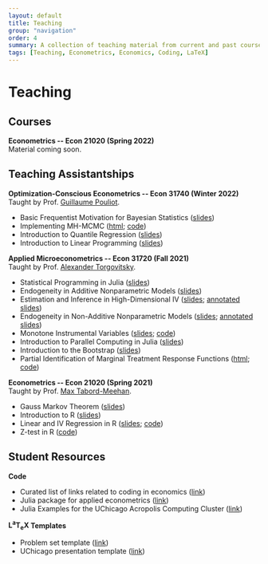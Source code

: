 ```yaml
---
layout: default
title: Teaching
group: "navigation"
order: 4
summary: A collection of teaching material from current and past courses.
tags: [Teaching, Econometrics, Economics, Coding, LaTeX]
---
```


# Teaching

## Courses

**Econometrics -- Econ 21020 (Spring 2022)**  
Material coming soon.

## Teaching Assistantships

**Optimization-Conscious Econometrics -- Econ 31740 (Winter 2022)**   
Taught by Prof. [Guillaume Pouliot](https://sites.google.com/site/guillaumeallairepouliot/). 
- Basic Frequentist Motivation for Bayesian Statistics ([slides](assets/teaching/Winter2022-Econ-31740/Econ_31740_discussion_1.pdf))
- Implementing MH-MCMC ([html](/assets/teaching/Winter2022-Econ-31740/Econ_31740_discussion_2.html); [code](/assets/teaching/Winter2022-Econ-31740/Econ_31740_discussion_2.ipynb))
- Introduction to Quantile Regression ([slides](assets/teaching/Winter2022-Econ-31740/Econ_31740_discussion_3.pdf))
- Introduction to Linear Programming ([slides](assets/teaching/Winter2022-Econ-31740/Econ_31740_discussion_4.pdf))

**Applied Microeconometrics -- Econ 31720 (Fall 2021)**  
Taught by Prof. [Alexander Torgovitsky](https://a-torgovitsky.github.io/).
- Statistical Programming in Julia ([slides](/assets/teaching/Fall2021-Econ-31720/Econ_31720_discussion_1.pdf))
- Endogeneity in Additive Nonparametric Models ([slides](/assets/teaching/Fall2021-Econ-31720/Econ_31720_discussion_2.pdf))
- Estimation and Inference in High-Dimensional IV ([slides](/assets/teaching/Fall2021-Econ-31720/Econ_31720_discussion_3.pdf); [annotated slides](/assets/teaching/Fall2021-Econ-31720/Econ_31720_discussion_3_annotated.pdf))
- Endogeneity in Non-Additive Nonparametric Models ([slides](/assets/teaching/Fall2021-Econ-31720/Econ_31720_discussion_4.pdf); [annotated slides](/assets/teaching/Fall2021-Econ-31720/Econ_31720_discussion_4_annotated.pdf))
- Monotone Instrumental Variables ([slides](/assets/teaching/Fall2021-Econ-31720/Econ_31720_discussion_5.pdf); [code](/assets/teaching/Fall2021-Econ-31720/Econ_31720_discussion_5.ipynb))
- Introduction to Parallel Computing in Julia ([slides](/assets/teaching/Fall2021-Econ-31720/Econ_31720_discussion_6.pdf))
- Introduction to the Bootstrap ([slides](/assets/teaching/Fall2021-Econ-31720/Econ_31720_discussion_7.pdf))
- Partial Identification of Marginal Treatment Response Functions ([html](/assets/teaching/Fall2021-Econ-31720/Econ_31720_discussion_8.html); [code](/assets/teaching/Fall2021-Econ-31720/Econ_31720_discussion_8.ipynb))

**Econometrics -- Econ 21020 (Spring 2021)**  
Taught by Prof. [Max Tabord-Meehan](https://sites.google.com/site/mtabordmeehan).
- Gauss Markov Theorem ([slides](/assets/teaching/Spring2020-Econ-21020/Econ21020_GMT.pdf))
- Introduction to R ([slides](/assets/teaching/Spring2020-Econ-21020/assets/teaching/Spring2020-Econ-21020/Econ21020_Intro_to_R.pdf))
- Linear and IV Regression in R ([slides](/assets/teaching/Spring2020-Econ-21020/Econ21020_Regression_in_R.pdf); [code](/assets/teaching/Spring2020-Econ-21020/linear_regression.R))
- Z-test in R ([code](/assets/teaching/Spring2020-Econ-21020/z-test.R))

## Student Resources

**Code**
- Curated list of links related to coding in economics ([link](https://github.com/code-econ/awesome-econ))
- Julia package for applied econometrics ([link](https://github.com/thomaswiemann/MyMethods.jl))
- Julia Examples for the UChicago Acropolis Computing Cluster ([link](assets/teaching/Fall2021-Econ-31720/AcropolisExamples_Julia.zip))

**<span class="latex">L<sup>a</sup>T<sub>e</sub>X</span> Templates**
- Problem set template ([link](/assets/teaching/other/pset_template.zip))
- UChicago presentation template ([link](/assets/teaching/other/uchicago_beamer_template.zip))
